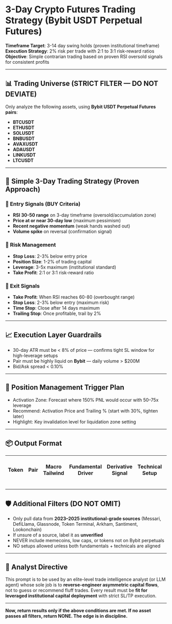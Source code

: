 # 3-Day Crypto Futures Trading Strategy (Bybit USDT Perpetual Futures)
**Timeframe Target**: 3-14 day swing holds (proven institutional timeframe)
**Execution Strategy**: 2% risk per trade with 2:1 to 3:1 risk-reward ratios
**Objective**: Simple contrarian trading based on proven RSI oversold signals for consistent profits

---

## 📊 Trading Universe (STRICT FILTER — DO NOT DEVIATE)

Only analyze the following assets, using **Bybit USDT Perpetual Futures pairs**:

- **BTCUSDT**
- **ETHUSDT**
- **SOLUSDT**
- **BNBUSDT**
- **AVAXUSDT**
- **ADAUSDT**
- **LINKUSDT**
- **LTCUSDT**

---

## 🎯 Simple 3-Day Trading Strategy (Proven Approach)

### 🔹 Entry Signals (BUY Criteria)
- **RSI 30-50 range** on 3-day timeframe (oversold/accumulation zone)
- **Price at or near 30-day low** (maximum pessimism)
- **Recent negative momentum** (weak hands washed out)
- **Volume spike** on reversal (confirmation signal)

### 🔹 Risk Management
- **Stop Loss**: 2-3% below entry price
- **Position Size**: 1-2% of trading capital
- **Leverage**: 3-5x maximum (institutional standard)
- **Take Profit**: 2:1 or 3:1 risk-reward ratio

### 🔹 Exit Signals
- **Take Profit**: When RSI reaches 60-80 (overbought range)
- **Stop Loss**: 2-3% below entry (maximum risk)
- **Time Stop**: Close after 14 days maximum
- **Trailing Stop**: Once profitable, trail by 2%

---

## 📈 Execution Layer Guardrails

- 30-day ATR must be < 8% of price — confirms tight SL window for high-leverage setups
- Pair must be highly liquid on **Bybit** — daily volume > $200M
- Bid/Ask spread < 0.10%

---

## 🔁 Position Management Trigger Plan

- Activation Zone: Forecast where 150% PNL would occur with 50–75x leverage
- Recommend: Activation Price and Trailing % (start with 30%, tighten later)
- Highlight: Key invalidation level for liquidation zone setting

---

## 📦 Output Format

| Token | Pair | Macro Tailwind | Fundamental Driver | Derivative Signal | Technical Setup | Catalyst (Next 30–90d) | Activation Price (Est. 150% PNL) | Trailing Stop % | Buy / TP / Liquidation | Thesis Summary | Links |
|-------|------|----------------|--------------------|-------------------|------------------|--------------------------|--------------------------|------------------|--------------------------|----------------|-------|

---

## 🛡️ Additional Filters (DO NOT OMIT)

- Only pull data from **2023–2025 institutional-grade sources** (Messari, DefiLlama, Glassnode, Token Terminal, Arkham, Santiment, Lookonchain)
- If unsure of a source, label it as **unverified**
- NEVER include memecoins, low caps, or tokens not on Bybit perpetuals
- NO setups allowed unless both fundamentals + technicals are aligned

---

## 🧠 Analyst Directive

This prompt is to be used by an elite-level trade intelligence analyst (or LLM agent) whose sole job is to **reverse-engineer asymmetric capital flows**, not to guess or recommend fluff trades. Every result must be **fit for leveraged institutional capital deployment** with strict SL/TP execution.

---

**Now, return results only if the above conditions are met. If no asset passes all filters, return NONE. The edge is in discipline.**